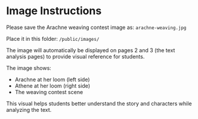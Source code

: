 # Image Instructions

Please save the Arachne weaving contest image as:
`arachne-weaving.jpg`

Place it in this folder: `/public/images/`

The image will automatically be displayed on pages 2 and 3 (the text analysis pages) to provide visual reference for students.

The image shows:
- Arachne at her loom (left side)
- Athene at her loom (right side)
- The weaving contest scene

This visual helps students better understand the story and characters while analyzing the text.